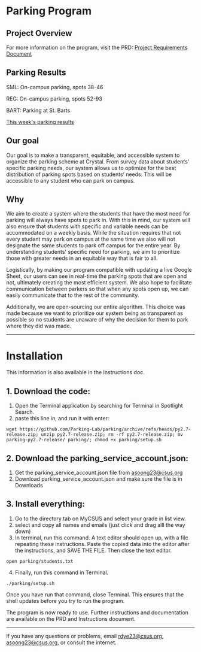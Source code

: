 # Parking Program

## Project Overview
For more information on the program, visit the PRD:
[Project Requirements Document](https://docs.google.com/document/d/10XjM5ys3_QfG48dqYhJT48CZliQvoncWu97uxb0euo8/edit# )

## Parking Results
SML: On-campus parking, spots 38-46 

REG: On-campus parking, spots 52-93

BART: Parking at St. Barts

[This week's parking results](https://docs.google.com/spreadsheets/d/1nRXzXrlvIBJL-9Wj8XlBryqW488KrLgA9EKvBSnCaSg/edit#gid=1448752000)

## Our goal
Our goal is to make a transparent, equitable, and accessible system to organize the parking scheme at Crystal. From survey data about students’ specific parking needs, our system allows us to optimize for the best distribution of parking spots based on students’ needs. This will be accessible to any student who can park on campus.

## Why

We aim to create a system where the students that have the most need for parking will always have spots to park in. With this in mind, our system will also ensure that students with specific and variable needs can be accommodated on a weekly basis. While the situation requires that not every student may park on campus at the same time we also will not designate the same students to park off campus for the entire year. By understanding students' specific need for parking, we aim to prioritize those with greater needs in an equitable way that is fair to all.

Logistically, by making our program compatible with updating a live Google Sheet, our users can see in real-time the parking spots that are open and not, ultimately creating the most efficient system. We also hope to facilitate communication between parkers so that when any spots open up, we can easily communicate that to the rest of the community. 

Additionally, we are open-sourcing our entire algorithm. This choice was made because we want to prioritize our system being as transparent as possible so no students are unaware of why the decision for them to park where they did was made.

----------

# Installation
This information is also available in the Instructions doc.

## 1. Download the code:
1. Open the Terminal application by searching for Terminal in Spotlight Search.
2. paste this line in, and run it with enter:

```
wget https://github.com/Parking-Lab/parking/archive/refs/heads/py2.7-release.zip; unzip py2.7-release.zip; rm -rf py2.7-release.zip; mv parking-py2.7-release/ parking/; chmod +x parking/setup.sh
```

## 2. Download the parking_service_account.json:
1. Get the parking_service_account.json file from asoong23@csus.org
3. Download parking_service_account.json and make sure the file is in Downloads

## 3. Install everything:
1. Go to the directory tab on MyCSUS and select your grade in list view. 
2. select and copy all names and emails (just click and drag alll the way down)
3. In terminal, run this command. A text editor should open up, with a file repeating these instructions. Paste the copied data into the editor after the instructions, and SAVE THE FILE. Then close the text editor.  

```
open parking/students.txt
``` 

4. Finally, run this command in Terminal.

```
./parking/setup.sh
```

Once you have run that command, close Terminal. This ensures that the shell updates before you try to run the program.  

The program is now ready to use. Further instructions and documentation are available on the PRD and Instructions document.

----------

If you have any questions or problems, email rdye23@csus.org, asoong23@csus.org, or consult the internet.
